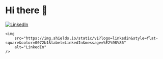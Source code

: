 # Hi there 👋

<div align="left">
    <a href="https://www.linkedin.com/in/federico-andrucci-5571a0202/">
        <img
            src="https://img.shields.io/static/v1?logo=linkedin&style=flat-square&color=0072b1&label=LinkedIn&message=%E2%98%86"
            alt="LinkedIn"
      />
    </a>

    <img
        src="https://img.shields.io/static/v1?logo=linkedin&style=flat-square&color=0072b1&label=LinkedIn&message=%E2%98%86"
        alt="LinkedIn"
    />
</div>

<!--
**Federicoand98/Federicoand98** is a ✨ _special_ ✨ repository because its `README.md` (this file) appears on your GitHub profile.

Here are some ideas to get you started:

- 🔭 I’m currently working on ...
- 🌱 I’m currently learning ...
- 👯 I’m looking to collaborate on ...
- 🤔 I’m looking for help with ...
- 💬 Ask me about ...
- 📫 How to reach me: ...
- 😄 Pronouns: ...
- ⚡ Fun fact: ...
-->
